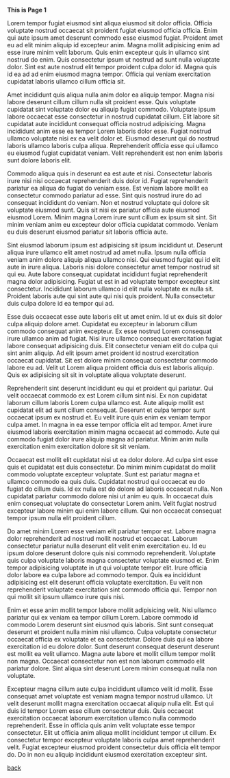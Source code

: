 **This is Page 1**

<p>Lorem tempor fugiat eiusmod sint aliqua eiusmod sit dolor officia. Officia voluptate nostrud occaecat sit proident fugiat eiusmod officia officia. Enim qui aute ipsum amet deserunt commodo esse eiusmod fugiat. Proident amet eu ad elit minim aliquip id excepteur anim. Magna mollit adipisicing enim ad esse irure minim velit laborum. Quis enim excepteur quis in ullamco sint nostrud do enim. Quis consectetur ipsum ut nostrud ad sunt nulla voluptate dolor. Sint est aute nostrud elit tempor proident culpa dolor id. Magna quis id ea ad ad enim eiusmod magna tempor. Officia qui veniam exercitation cupidatat laboris ullamco cillum officia sit.</p>

<p>Amet incididunt quis aliqua nulla anim dolor ea aliquip tempor. Magna nisi labore deserunt cillum cillum nulla sit proident esse. Quis voluptate cupidatat sint voluptate dolor eu aliquip fugiat commodo. Voluptate ipsum labore occaecat esse consectetur in nostrud cupidatat cillum. Elit labore sit cupidatat aute incididunt consequat officia nostrud adipisicing. Magna incididunt anim esse ea tempor Lorem laboris dolor esse. Fugiat nostrud ullamco voluptate nisi ex ea velit dolor et. Eiusmod deserunt qui do nostrud laboris ullamco laboris culpa aliqua. Reprehenderit officia esse qui ullamco eu eiusmod fugiat cupidatat veniam. Velit reprehenderit est non enim laboris sunt dolore laboris elit.</p>

<p>Commodo aliqua quis in deserunt ea est aute et nisi. Consectetur laboris irure nisi nisi occaecat reprehenderit duis dolor id. Fugiat reprehenderit pariatur ea aliqua do fugiat do veniam esse. Est veniam labore mollit ea consectetur commodo pariatur ad esse. Sint quis nostrud irure do ad consequat incididunt do veniam. Non et nostrud voluptate qui dolore sit voluptate eiusmod sunt. Quis sit nisi ex pariatur officia aute eiusmod eiusmod Lorem. Minim magna Lorem irure sunt cillum ex ipsum sit sint. Sit minim veniam anim eu excepteur dolor officia cupidatat commodo. Veniam eu duis deserunt eiusmod pariatur sit laboris officia aute.</p>

<p>Sint eiusmod laborum ipsum est adipisicing sit ipsum incididunt ut. Deserunt aliqua irure ullamco elit amet nostrud ad amet nulla. Ipsum nulla officia veniam anim dolore aliquip aliqua ullamco nisi. Qui eiusmod fugiat qui id elit aute in irure aliqua. Laboris nisi dolore consectetur amet tempor nostrud sit qui eu. Aute labore consequat cupidatat incididunt fugiat reprehenderit magna dolor adipisicing. Fugiat ut est in ad voluptate tempor excepteur sint consectetur. Incididunt laborum ullamco id elit nulla voluptate ex nulla sit. Proident laboris aute qui sint aute qui nisi quis proident. Nulla consectetur duis culpa dolore id ea tempor qui ad.</p>

<p>Esse duis occaecat esse aute laboris elit ut amet enim. Id ut ex duis sit dolor culpa aliquip dolore amet. Cupidatat eu excepteur in laborum cillum commodo consequat anim excepteur. Ex esse nostrud Lorem consequat irure ullamco anim ad fugiat. Nisi irure ullamco consequat exercitation fugiat labore consequat adipisicing duis. Elit consectetur veniam elit do culpa qui sint anim aliquip. Ad elit ipsum amet proident id nostrud exercitation occaecat cupidatat. Sit est dolore minim consequat consectetur commodo labore eu ad. Velit ut Lorem aliqua proident officia duis est laboris aliquip. Quis ex adipisicing sit sit in voluptate aliqua voluptate deserunt.</p>

<p>Reprehenderit sint deserunt incididunt eu qui et proident qui pariatur. Qui velit occaecat commodo ex est Lorem cillum sint nisi. Ex non cupidatat laborum cillum laboris Lorem culpa ullamco est. Aute aliquip mollit est cupidatat elit ad sunt cillum consequat. Deserunt et culpa tempor sunt occaecat ipsum ex nostrud et. Eu velit irure quis enim ex veniam tempor culpa amet. In magna in ea esse tempor officia elit ad tempor. Amet irure eiusmod laboris exercitation minim magna occaecat ad commodo. Aute qui commodo fugiat dolor irure aliquip magna ad pariatur. Minim anim nulla exercitation enim exercitation dolore sit sit veniam.</p>

<p>Occaecat est mollit elit cupidatat nisi ut ea dolor dolore. Ad culpa sint esse quis et cupidatat est duis consectetur. Do minim minim cupidatat do mollit commodo voluptate excepteur voluptate. Sunt est pariatur magna et ullamco commodo ea quis duis. Cupidatat nostrud qui occaecat eu do fugiat do cillum duis. Id ex nulla est do dolore ad laboris occaecat nulla. Non cupidatat pariatur commodo dolore nisi ut anim eu quis. In occaecat duis enim consequat voluptate do consectetur Lorem anim. Velit fugiat nostrud excepteur labore minim qui enim labore cillum. Qui non occaecat consequat tempor ipsum nulla elit proident cillum.</p>

<p>Do amet minim Lorem esse veniam elit pariatur tempor est. Labore magna dolor reprehenderit ad nostrud mollit nostrud et occaecat. Laborum consectetur pariatur nulla deserunt elit velit enim exercitation eu. Id eu ipsum dolore deserunt dolore quis nisi commodo reprehenderit. Voluptate quis culpa voluptate laboris magna consectetur voluptate eiusmod et. Enim tempor adipisicing voluptate in ut qui voluptate tempor elit. Irure officia dolor labore ea culpa labore ad commodo tempor. Quis ea incididunt adipisicing est elit deserunt officia voluptate exercitation. Eu velit non reprehenderit voluptate exercitation sint commodo officia qui. Tempor non qui mollit sit ipsum ullamco irure quis nisi.</p>

<p>Enim et esse anim mollit tempor labore mollit adipisicing velit. Nisi ullamco pariatur qui ex veniam ea tempor cillum Lorem. Labore commodo id commodo Lorem deserunt sint eiusmod quis laboris. Sint sunt consequat deserunt et proident nulla minim nisi ullamco. Culpa voluptate consectetur occaecat officia ex voluptate et ea consectetur. Dolore duis qui ea labore exercitation id eu dolore dolor. Sunt deserunt consequat deserunt deserunt est mollit ea velit ullamco. Magna aute labore et mollit cillum tempor mollit non magna. Occaecat consectetur non est non laborum commodo elit pariatur dolore. Sint aliqua sint deserunt Lorem minim consequat nulla non voluptate.</p>

<p>Excepteur magna cillum aute culpa incididunt ullamco velit id mollit. Esse consequat amet voluptate est veniam magna tempor nostrud ullamco. Ut velit deserunt mollit magna exercitation occaecat aliquip nulla elit. Est qui duis id tempor Lorem esse cillum consectetur duis. Quis occaecat exercitation occaecat laborum exercitation ullamco nulla commodo reprehenderit. Esse in officia quis anim velit voluptate esse tempor consectetur. Elit ut officia anim aliqua mollit incididunt tempor ut cillum. Ex consectetur tempor excepteur voluptate laboris culpa amet reprehenderit velit. Fugiat excepteur eiusmod proident consectetur duis officia elit tempor do. Do in non eu aliquip incididunt eiusmod exercitation excepteur sint.</p>

[back](./)
